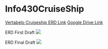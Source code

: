 # Info430CruiseShip

[Vertabelo Cruiseship ERD Link](https://my.vertabelo.com/model/UFMTppF1NZxCdohshiPzsumCYhU1tEJD)
[Google Drive Link](https://drive.google.com/drive/u/0/folders/0ADAXwUHhP9A-Uk9PVA)

ERD First Draft
![](./CruiseERDs/Cruiseship_ERD.png)

ERD Final Draft
![](./CruiseERDs/Cruiseship_ERD_Final.png)

